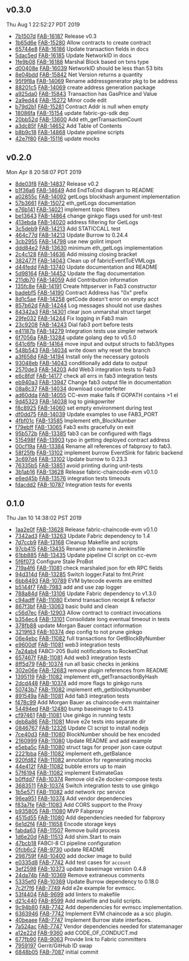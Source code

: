 ## v0.3.0
Thu Aug  1 22:52:27 PDT 2019

* [7b1507d](https://github.com/hyperledger/fabric-chaincode-evm/commit/7b1507d) [FAB-16187](https://jira.hyperledger.org/browse/FAB-16187) Release v0.3
* [1b65d6e](https://github.com/hyperledger/fabric-chaincode-evm/commit/1b65d6e) [FAB-15280](https://jira.hyperledger.org/browse/FAB-15280) Allow contracts to create contract
* [65744e8](https://github.com/hyperledger/fabric-chaincode-evm/commit/65744e8) [FAB-16186](https://jira.hyperledger.org/browse/FAB-16186) Update transaction fields in docs
* [5dac5ed](https://github.com/hyperledger/fabric-chaincode-evm/commit/5dac5ed) [FAB-16185](https://jira.hyperledger.org/browse/FAB-16185) Update NetworkID in docs
* [1fe9b08](https://github.com/hyperledger/fabric-chaincode-evm/commit/1fe9b08) [FAB-16188](https://jira.hyperledger.org/browse/FAB-16188) Marshal Block based on txns type
* [d00408e](https://github.com/hyperledger/fabric-chaincode-evm/commit/d00408e) [FAB-16039](https://jira.hyperledger.org/browse/FAB-16039) NetworkID should be less than 53 bits
* [8e04bdd](https://github.com/hyperledger/fabric-chaincode-evm/commit/8e04bdd) [FAB-15842](https://jira.hyperledger.org/browse/FAB-15842) Net Version returns a quantity
* [95f9f8a](https://github.com/hyperledger/fabric-chaincode-evm/commit/95f9f8a) [FAB-14069](https://jira.hyperledger.org/browse/FAB-14069) Rename addressgenerator pkg to be address
* [88201c5](https://github.com/hyperledger/fabric-chaincode-evm/commit/88201c5) [FAB-14069](https://jira.hyperledger.org/browse/FAB-14069) create address generation package
* [a925da0](https://github.com/hyperledger/fabric-chaincode-evm/commit/a925da0) [FAB-15843](https://jira.hyperledger.org/browse/FAB-15843) Transaction has GasPrice and Value
* [2a9ed44](https://github.com/hyperledger/fabric-chaincode-evm/commit/2a9ed44) [FAB-15272](https://jira.hyperledger.org/browse/FAB-15272) Minor code edit
* [b79d2b1](https://github.com/hyperledger/fabric-chaincode-evm/commit/b79d2b1) [FAB-15281](https://jira.hyperledger.org/browse/FAB-15281) Contract Addr is null when empty
* [18086fa](https://github.com/hyperledger/fabric-chaincode-evm/commit/18086fa) [FAB-15154](https://jira.hyperledger.org/browse/FAB-15154) update fabric-go-sdk dep
* [20bb52d](https://github.com/hyperledger/fabric-chaincode-evm/commit/20bb52d) [FAB-13600](https://jira.hyperledger.org/browse/FAB-13600) Add eth_getTransactionCount
* [a3dc85f](https://github.com/hyperledger/fabric-chaincode-evm/commit/a3dc85f) [FAB-14652](https://jira.hyperledger.org/browse/FAB-14652) Add Table of Contents
* [b8b9c18](https://github.com/hyperledger/fabric-chaincode-evm/commit/b8b9c18) [FAB-14868](https://jira.hyperledger.org/browse/FAB-14868) Update pipeline scripts
* [42e7f80](https://github.com/hyperledger/fabric-chaincode-evm/commit/42e7f80) [FAB-15116](https://jira.hyperledger.org/browse/FAB-15116) update mocks

## v0.2.0
Mon Apr  8 20:58:07 PDT 2019

* [8de03f8](https://github.com/hyperledger/fabric-chaincode-evm/commit/8de03f8) [FAB-14837](https://jira.hyperledger.org/browse/FAB-14837) Release v0.2
* [b1f36a6](https://github.com/hyperledger/fabric-chaincode-evm/commit/b1f36a6) [FAB-14649](https://jira.hyperledger.org/browse/FAB-14649) Add EndToEnd diagram to README
* [a02855c](https://github.com/hyperledger/fabric-chaincode-evm/commit/a02855c) [FAB-14092](https://jira.hyperledger.org/browse/FAB-14092) getLogs blockhash argument implementation
* [57b3661](https://github.com/hyperledger/fabric-chaincode-evm/commit/57b3661) [FAB-15072](https://jira.hyperledger.org/browse/FAB-15072) eth_getLogs documentation
* [e76b141](https://github.com/hyperledger/fabric-chaincode-evm/commit/e76b141) [FAB-14021](https://jira.hyperledger.org/browse/FAB-14021) implement topic filters
* [be13643](https://github.com/hyperledger/fabric-chaincode-evm/commit/be13643) [FAB-14864](https://jira.hyperledger.org/browse/FAB-14864) change ginkgo flags used for unit-test
* [413ebda](https://github.com/hyperledger/fabric-chaincode-evm/commit/413ebda) [FAB-14020](https://jira.hyperledger.org/browse/FAB-14020) address filtering for GetLogs
* [3c5deb9](https://github.com/hyperledger/fabric-chaincode-evm/commit/3c5deb9) [FAB-14213](https://jira.hyperledger.org/browse/FAB-14213) Add STATICCALL test
* [464c77d](https://github.com/hyperledger/fabric-chaincode-evm/commit/464c77d) [FAB-14213](https://jira.hyperledger.org/browse/FAB-14213) Update Burrow to 0.24.4
* [3cb2955](https://github.com/hyperledger/fabric-chaincode-evm/commit/3cb2955) [FAB-14798](https://jira.hyperledger.org/browse/FAB-14798) use new golint import
* [ddd84e2](https://github.com/hyperledger/fabric-chaincode-evm/commit/ddd84e2) [FAB-13630](https://jira.hyperledger.org/browse/FAB-13630) minimum eth_getLogs implementation
* [2c4c128](https://github.com/hyperledger/fabric-chaincode-evm/commit/2c4c128) [FAB-14636](https://jira.hyperledger.org/browse/FAB-14636) Add missing closing bracket
* [382477f](https://github.com/hyperledger/fabric-chaincode-evm/commit/382477f) [FAB-14043](https://jira.hyperledger.org/browse/FAB-14043) Clean up of fabricEventToEVMLogs
* [d44fedd](https://github.com/hyperledger/fabric-chaincode-evm/commit/d44fedd) [FAB-13740](https://jira.hyperledger.org/browse/FAB-13740) Update documentation and README
* [5d98164](https://github.com/hyperledger/fabric-chaincode-evm/commit/5d98164) [FAB-14452](https://jira.hyperledger.org/browse/FAB-14452) Update the flag documentation
* [211db70](https://github.com/hyperledger/fabric-chaincode-evm/commit/211db70) [FAB-14059](https://jira.hyperledger.org/browse/FAB-14059) Add Contribution information
* [135fc8e](https://github.com/hyperledger/fabric-chaincode-evm/commit/135fc8e) [FAB-14191](https://jira.hyperledger.org/browse/FAB-14191) Create httpserver in Fab3 constructor
* [badebf5](https://github.com/hyperledger/fabric-chaincode-evm/commit/badebf5) [FAB-14190](https://jira.hyperledger.org/browse/FAB-14190) Contract Address has "0x" prefix
* [8d1c5ae](https://github.com/hyperledger/fabric-chaincode-evm/commit/8d1c5ae) [FAB-14258](https://jira.hyperledger.org/browse/FAB-14258) getCode doesn't error on empty acct
* [857b62d](https://github.com/hyperledger/fabric-chaincode-evm/commit/857b62d) [FAB-14244](https://jira.hyperledger.org/browse/FAB-14244) Log messages should not use dashes
* [84342a3](https://github.com/hyperledger/fabric-chaincode-evm/commit/84342a3) [FAB-14301](https://jira.hyperledger.org/browse/FAB-14301) clear json unmarshal struct target
* [29fe032](https://github.com/hyperledger/fabric-chaincode-evm/commit/29fe032) [FAB-14244](https://jira.hyperledger.org/browse/FAB-14244) Fix logging in Fab3 main
* [23c9208](https://github.com/hyperledger/fabric-chaincode-evm/commit/23c9208) [FAB-14243](https://jira.hyperledger.org/browse/FAB-14243) Dial fab3 port before tests
* [e41187b](https://github.com/hyperledger/fabric-chaincode-evm/commit/e41187b) [FAB-14279](https://jira.hyperledger.org/browse/FAB-14279) Integration tests use simpler network
* [6f7056a](https://github.com/hyperledger/fabric-chaincode-evm/commit/6f7056a) [FAB-13284](https://jira.hyperledger.org/browse/FAB-13284) update golang dep to v0.5.0
* [641c6fb](https://github.com/hyperledger/fabric-chaincode-evm/commit/641c6fb) [FAB-14164](https://jira.hyperledger.org/browse/FAB-14164) move input and output structs to fab3/types
* [548b543](https://github.com/hyperledger/fabric-chaincode-evm/commit/548b543) [FAB-14034](https://jira.hyperledger.org/browse/FAB-14034) write down why reset the branch
* [a3f658d](https://github.com/hyperledger/fabric-chaincode-evm/commit/a3f658d) [FAB-14194](https://jira.hyperledger.org/browse/FAB-14194) Install only the necessary gotools
* [93048eb](https://github.com/hyperledger/fabric-chaincode-evm/commit/93048eb) [FAB-14043](https://jira.hyperledger.org/browse/FAB-14043) conditionally add data to output
* [2570de3](https://github.com/hyperledger/fabric-chaincode-evm/commit/2570de3) [FAB-14203](https://jira.hyperledger.org/browse/FAB-14203) Add Web3 integration tests to Fab3
* [e6c8fdf](https://github.com/hyperledger/fabric-chaincode-evm/commit/e6c8fdf) [FAB-14177](https://jira.hyperledger.org/browse/FAB-14177) check all errs in fab3 integration tests
* [eb940a3](https://github.com/hyperledger/fabric-chaincode-evm/commit/eb940a3) [FAB-13947](https://jira.hyperledger.org/browse/FAB-13947) Change fab3 output file in documentation
* [08a8c37](https://github.com/hyperledger/fabric-chaincode-evm/commit/08a8c37) [FAB-14034](https://jira.hyperledger.org/browse/FAB-14034) download counterfeiter
* [ad60dda](https://github.com/hyperledger/fabric-chaincode-evm/commit/ad60dda) [FAB-14055](https://jira.hyperledger.org/browse/FAB-14055) CC-evm make fails if GOPATH contains >1 el
* [9d45323](https://github.com/hyperledger/fabric-chaincode-evm/commit/9d45323) [FAB-14038](https://jira.hyperledger.org/browse/FAB-14038) log to ginkgowriter
* [f8c8925](https://github.com/hyperledger/fabric-chaincode-evm/commit/f8c8925) [FAB-14060](https://jira.hyperledger.org/browse/FAB-14060) set empty environment during test
* [df0dd75](https://github.com/hyperledger/fabric-chaincode-evm/commit/df0dd75) [FAB-14039](https://jira.hyperledger.org/browse/FAB-14039) Update examples to use FAB3_PORT
* [4fbf01c](https://github.com/hyperledger/fabric-chaincode-evm/commit/4fbf01c) [FAB-13585](https://jira.hyperledger.org/browse/FAB-13585) Implement eth_BlockNumber
* [f79ebff](https://github.com/hyperledger/fabric-chaincode-evm/commit/f79ebff) [FAB-13065](https://jira.hyperledger.org/browse/FAB-13065) Fab3 exits gracefully on exit
* [95b572b](https://github.com/hyperledger/fabric-chaincode-evm/commit/95b572b) [FAB-13385](https://jira.hyperledger.org/browse/FAB-13385) fab3 can be configured with flags
* [515498f](https://github.com/hyperledger/fabric-chaincode-evm/commit/515498f) [FAB-13903](https://jira.hyperledger.org/browse/FAB-13903) typo in getting deployed contract address
* [00cf19a](https://github.com/hyperledger/fabric-chaincode-evm/commit/00cf19a) [FAB-13384](https://jira.hyperledger.org/browse/FAB-13384) Rename all references of fabproxy to fab3.
* [58f25fb](https://github.com/hyperledger/fabric-chaincode-evm/commit/58f25fb) [FAB-13102](https://jira.hyperledger.org/browse/FAB-13102) implement burrow EventSink for fabric backend
* [3c697d4](https://github.com/hyperledger/fabric-chaincode-evm/commit/3c697d4) [FAB-13102](https://jira.hyperledger.org/browse/FAB-13102) Update burrow to 0.23.3
* [76335b5](https://github.com/hyperledger/fabric-chaincode-evm/commit/76335b5) [FAB-13851](https://jira.hyperledger.org/browse/FAB-13851) avoid printing during unit-tests
* [3b1ab16](https://github.com/hyperledger/fabric-chaincode-evm/commit/3b1ab16) [FAB-13628](https://jira.hyperledger.org/browse/FAB-13628) Release fabric-chaincode-evm v0.1.0
* [e6ed45b](https://github.com/hyperledger/fabric-chaincode-evm/commit/e6ed45b) [FAB-13576](https://jira.hyperledger.org/browse/FAB-13576) integration tests timeouts
* [fdacdd2](https://github.com/hyperledger/fabric-chaincode-evm/commit/fdacdd2) [FAB-10787](https://jira.hyperledger.org/browse/FAB-10787) Integration tests for events

## 0.1.0
Thu Jan 10 14:38:02 PST 2019

* [1aa2e0f](https://github.com/hyperledger/fabric-chaincode-evm/commit/1aa2e0f) [FAB-13628](https://jira.hyperledger.org/browse/FAB-13628) Release fabric-chaincode-evm v0.1.0
* [7342ad3](https://github.com/hyperledger/fabric-chaincode-evm/commit/7342ad3) [FAB-13263](https://jira.hyperledger.org/browse/FAB-13263) Update Fabric dependency to 1.4
* [7d7ccb9](https://github.com/hyperledger/fabric-chaincode-evm/commit/7d7ccb9) [FAB-13168](https://jira.hyperledger.org/browse/FAB-13168) Cleanup Makefile and scripts
* [97cb415](https://github.com/hyperledger/fabric-chaincode-evm/commit/97cb415) [FAB-13435](https://jira.hyperledger.org/browse/FAB-13435) Rename job name in Jenkinsfile
* [61bb885](https://github.com/hyperledger/fabric-chaincode-evm/commit/61bb885) [FAB-13435](https://jira.hyperledger.org/browse/FAB-13435) Update pipeline CI script on cc-evm
* [5f6f073](https://github.com/hyperledger/fabric-chaincode-evm/commit/5f6f073) Configure Stale ProBot
* [719a4f6](https://github.com/hyperledger/fabric-chaincode-evm/commit/719a4f6) [FAB-11081](https://jira.hyperledger.org/browse/FAB-11081) check marshaled json for eth RPC fields
* [94d314d](https://github.com/hyperledger/fabric-chaincode-evm/commit/94d314d) [FAB-13285](https://jira.hyperledger.org/browse/FAB-13285) Switch logger.Fatal to fmt.Print
* [6bb8493](https://github.com/hyperledger/fabric-chaincode-evm/commit/6bb8493) [FAB-10789](https://jira.hyperledger.org/browse/FAB-10789) EVM bytecode events are emitted
* [b5144f7](https://github.com/hyperledger/fabric-chaincode-evm/commit/b5144f7) [FAB-7983](https://jira.hyperledger.org/browse/FAB-7983) add and use zap logger
* [788a84d](https://github.com/hyperledger/fabric-chaincode-evm/commit/788a84d) [FAB-13106](https://jira.hyperledger.org/browse/FAB-13106) Update Fabric dependency to v1.3.0
* [c94adff](https://github.com/hyperledger/fabric-chaincode-evm/commit/c94adff) [FAB-11080](https://jira.hyperledger.org/browse/FAB-11080) Extend transaction receipt & refactor
* [867f3bf](https://github.com/hyperledger/fabric-chaincode-evm/commit/867f3bf) [FAB-13063](https://jira.hyperledger.org/browse/FAB-13063) basic build and clean
* [c56d7ec](https://github.com/hyperledger/fabric-chaincode-evm/commit/c56d7ec) [FAB-12903](https://jira.hyperledger.org/browse/FAB-12903) Allow contract to contract invocations
* [b354ec4](https://github.com/hyperledger/fabric-chaincode-evm/commit/b354ec4) [FAB-13101](https://jira.hyperledger.org/browse/FAB-13101) Consolidate long eventual timeout in tests
* [378fb88](https://github.com/hyperledger/fabric-chaincode-evm/commit/378fb88) update Morgan Bauer contact information
* [3219f63](https://github.com/hyperledger/fabric-chaincode-evm/commit/3219f63) [FAB-10374](https://jira.hyperledger.org/browse/FAB-10374) dep config to not prune ginkgo
* [06e4ebc](https://github.com/hyperledger/fabric-chaincode-evm/commit/06e4ebc) [FAB-11082](https://jira.hyperledger.org/browse/FAB-11082) full transactions for GetBlockByNumber
* [e9600df](https://github.com/hyperledger/fabric-chaincode-evm/commit/e9600df) [FAB-11081](https://jira.hyperledger.org/browse/FAB-11081) web3 integration tests
* [7a24ab4](https://github.com/hyperledger/fabric-chaincode-evm/commit/7a24ab4) FABCI-205 Build notifications to RocketChat
* [657467f](https://github.com/hyperledger/fabric-chaincode-evm/commit/657467f) [FAB-11081](https://jira.hyperledger.org/browse/FAB-11081) Add web3 integration tests
* [8ff5d79](https://github.com/hyperledger/fabric-chaincode-evm/commit/8ff5d79) [FAB-10374](https://jira.hyperledger.org/browse/FAB-10374) run all basic checks in jenkins
* [302e06e](https://github.com/hyperledger/fabric-chaincode-evm/commit/302e06e) [FAB-12683](https://jira.hyperledger.org/browse/FAB-12683) remove plugin references from README
* [1395119](https://github.com/hyperledger/fabric-chaincode-evm/commit/1395119) [FAB-11082](https://jira.hyperledger.org/browse/FAB-11082) implement eth_getTransactionByHash
* [2dcd448](https://github.com/hyperledger/fabric-chaincode-evm/commit/2dcd448) [FAB-10374](https://jira.hyperledger.org/browse/FAB-10374) add more flags to ginkgo runs
* [50743b7](https://github.com/hyperledger/fabric-chaincode-evm/commit/50743b7) [FAB-11082](https://jira.hyperledger.org/browse/FAB-11082) implement eth_getblockbynumber
* [891549a](https://github.com/hyperledger/fabric-chaincode-evm/commit/891549a) [FAB-11081](https://jira.hyperledger.org/browse/FAB-11081) Add fab3 integration tests
* [f478c99](https://github.com/hyperledger/fabric-chaincode-evm/commit/f478c99) Add Morgan Bauer as chaincode-evm maintainer
* [54494ed](https://github.com/hyperledger/fabric-chaincode-evm/commit/54494ed) [FAB-12480](https://jira.hyperledger.org/browse/FAB-12480) bump baseimage to 0.4.13
* [cf97461](https://github.com/hyperledger/fabric-chaincode-evm/commit/cf97461) [FAB-11081](https://jira.hyperledger.org/browse/FAB-11081) Use ginkgo in running tests
* [deb8a86](https://github.com/hyperledger/fabric-chaincode-evm/commit/deb8a86) [FAB-11081](https://jira.hyperledger.org/browse/FAB-11081) Move e2e tests into separate dir
* [0846767](https://github.com/hyperledger/fabric-chaincode-evm/commit/0846767) [FAB-12326](https://jira.hyperledger.org/browse/FAB-12326) Update CI script to install nodejs
* [7ce40d3](https://github.com/hyperledger/fabric-chaincode-evm/commit/7ce40d3) [FAB-11080](https://jira.hyperledger.org/browse/FAB-11080) BlockNumber should be hex encoded
* [2160999](https://github.com/hyperledger/fabric-chaincode-evm/commit/2160999) [FAB-11080](https://jira.hyperledger.org/browse/FAB-11080) Update README and add example
* [e5eba5c](https://github.com/hyperledger/fabric-chaincode-evm/commit/e5eba5c) [FAB-11080](https://jira.hyperledger.org/browse/FAB-11080) struct tags for proper json case output
* [2221bba](https://github.com/hyperledger/fabric-chaincode-evm/commit/2221bba) [FAB-11082](https://jira.hyperledger.org/browse/FAB-11082) implement eth_getBalance
* [920fd82](https://github.com/hyperledger/fabric-chaincode-evm/commit/920fd82) [FAB-11082](https://jira.hyperledger.org/browse/FAB-11082) annotation for regenerating mocks
* [44e412f](https://github.com/hyperledger/fabric-chaincode-evm/commit/44e412f) [FAB-11082](https://jira.hyperledger.org/browse/FAB-11082) bubble errors up to main
* [57f6194](https://github.com/hyperledger/fabric-chaincode-evm/commit/57f6194) [FAB-11082](https://jira.hyperledger.org/browse/FAB-11082) implement EstimateGas
* [b0ffdd7](https://github.com/hyperledger/fabric-chaincode-evm/commit/b0ffdd7) [FAB-10374](https://jira.hyperledger.org/browse/FAB-10374) Remove old e2e docker-compose tests
* [3683511](https://github.com/hyperledger/fabric-chaincode-evm/commit/3683511) [FAB-10374](https://jira.hyperledger.org/browse/FAB-10374) Switch integration tests to use ginkgo
* [1b5e571](https://github.com/hyperledger/fabric-chaincode-evm/commit/1b5e571) [FAB-11082](https://jira.hyperledger.org/browse/FAB-11082) add network rpc service
* [96ea951](https://github.com/hyperledger/fabric-chaincode-evm/commit/96ea951) [FAB-10374](https://jira.hyperledger.org/browse/FAB-10374) Add vendor dependencies
* [f83a7fe](https://github.com/hyperledger/fabric-chaincode-evm/commit/f83a7fe) [FAB-11083](https://jira.hyperledger.org/browse/FAB-11083) Add CORS support to the Proxy
* [b935805](https://github.com/hyperledger/fabric-chaincode-evm/commit/b935805) [FAB-11080](https://jira.hyperledger.org/browse/FAB-11080) MVP Fabproxy
* [4515d55](https://github.com/hyperledger/fabric-chaincode-evm/commit/4515d55) [FAB-11080](https://jira.hyperledger.org/browse/FAB-11080) Add dependencies needed for fabproxy
* [6e1d2f4](https://github.com/hyperledger/fabric-chaincode-evm/commit/6e1d2f4) [FAB-11658](https://jira.hyperledger.org/browse/FAB-11658) Encode storage keys
* [fabda63](https://github.com/hyperledger/fabric-chaincode-evm/commit/fabda63) [FAB-11507](https://jira.hyperledger.org/browse/FAB-11507) Remove build process
* [1d6e20d](https://github.com/hyperledger/fabric-chaincode-evm/commit/1d6e20d) [FAB-11513](https://jira.hyperledger.org/browse/FAB-11513) Add shim.Start to main
* [47bcb18](https://github.com/hyperledger/fabric-chaincode-evm/commit/47bcb18) FABCI-8 CI pipeline configuration
* [0fcb6c2](https://github.com/hyperledger/fabric-chaincode-evm/commit/0fcb6c2) [FAB-9730](https://jira.hyperledger.org/browse/FAB-9730) update README
* [298759f](https://github.com/hyperledger/fabric-chaincode-evm/commit/298759f) [FAB-10400](https://jira.hyperledger.org/browse/FAB-10400) add docker image to build
* [e0335d8](https://github.com/hyperledger/fabric-chaincode-evm/commit/e0335d8) [FAB-7742](https://jira.hyperledger.org/browse/FAB-7742) Add test cases for `account`
* [3ef2598](https://github.com/hyperledger/fabric-chaincode-evm/commit/3ef2598) [FAB-10373](https://jira.hyperledger.org/browse/FAB-10373) update baseimage version 0.4.8
* [24da74b](https://github.com/hyperledger/fabric-chaincode-evm/commit/24da74b) [FAB-10369](https://jira.hyperledger.org/browse/FAB-10369) Remove extraneous comments
* [5335ef0](https://github.com/hyperledger/fabric-chaincode-evm/commit/5335ef0) [FAB-10369](https://jira.hyperledger.org/browse/FAB-10369) Update Burrow dependency to 0.18.0
* [7c2f7f6](https://github.com/hyperledger/fabric-chaincode-evm/commit/7c2f7f6) [FAB-7749](https://jira.hyperledger.org/browse/FAB-7749) Add e2e example for evmscc.
* [53f4404](https://github.com/hyperledger/fabric-chaincode-evm/commit/53f4404) [FAB-9699](https://jira.hyperledger.org/browse/FAB-9699) add linters to makefile
* [d21c440](https://github.com/hyperledger/fabric-chaincode-evm/commit/d21c440) [FAB-8599](https://jira.hyperledger.org/browse/FAB-8599) Add makefile and build scripts.
* [9c94b80](https://github.com/hyperledger/fabric-chaincode-evm/commit/9c94b80) [FAB-7742](https://jira.hyperledger.org/browse/FAB-7742) Add dependencies for evmscc implementation.
* [6363946](https://github.com/hyperledger/fabric-chaincode-evm/commit/6363946) [FAB-7742](https://jira.hyperledger.org/browse/FAB-7742) Implement EVM chaincode as a scc plugin.
* [40beaee](https://github.com/hyperledger/fabric-chaincode-evm/commit/40beaee) [FAB-7747](https://jira.hyperledger.org/browse/FAB-7747) Implement Burrow state interfaces.
* [7a524ac](https://github.com/hyperledger/fabric-chaincode-evm/commit/7a524ac) [FAB-7747](https://jira.hyperledger.org/browse/FAB-7747) Vendor dependencies needed for statemanager
* [a12e22d](https://github.com/hyperledger/fabric-chaincode-evm/commit/a12e22d) [FAB-9360](https://jira.hyperledger.org/browse/FAB-9360) add CODE_OF_CONDUCT.md
* [677fb90](https://github.com/hyperledger/fabric-chaincode-evm/commit/677fb90) [FAB-9063](https://jira.hyperledger.org/browse/FAB-9063) Provide link to Fabric committers
* [7959197](https://github.com/hyperledger/fabric-chaincode-evm/commit/7959197) Gerrit/GitHub ID swap
* [6848b05](https://github.com/hyperledger/fabric-chaincode-evm/commit/6848b05) [FAB-7087](https://jira.hyperledger.org/browse/FAB-7087) initial commit

